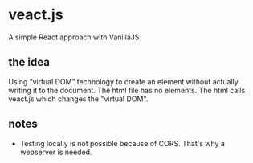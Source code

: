 # veact.js
A simple React approach with VanillaJS
## the idea
Using “virtual DOM” technology to create an element without actually writing it to the document. The html file has no elements. The html calls veact.js which changes the "virtual DOM".
## notes
* Testing locally is not possible because of CORS. That's why a webserver is needed.
